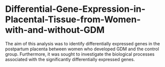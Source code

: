 # Differential-Gene-Expression-in-Placental-Tissue-from-Women-with-and-without-GDM
The aim of this analysis was to identify differentially expressed genes in the postpartum placenta between women who developed GDM and the control group. Furthermore, it was sought to investigate the biological processes associated with the significantly differentially expressed genes.
